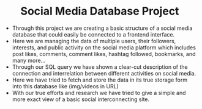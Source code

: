 <h1 align="center">Social Media Database Project</h1>

<ul>
<li>Through this project  we are creating a basic structure of a social media database that could easily be connected to a frontend interface.  </li>
<li>Here we are managing the data of multiple users, their followers, interests, and public activity on the social media platform which includes post likes, comments, comment likes, hashtag followed, bookmarks, and many more... </li>
<li>Through our SQL query we have shown a clear-cut description of the connection and interrelation between different activities on social media. </li>
<li>Here we have  tried to fetch and store the  data in its true storage form into this database like (img/videos in URL) </li>
<li>With our true efforts and research  we have tried to give a simple and more exact view of a basic social interconnecting site.</li>
</ul>

